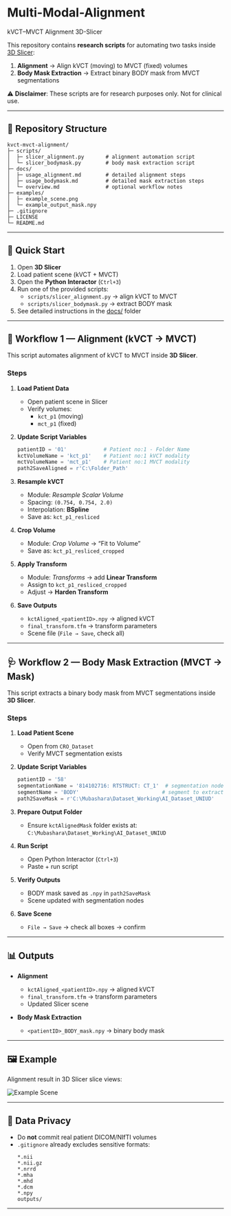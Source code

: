 # Multi-Modal-Alignment
kVCT–MVCT Alignment 3D-Slicer

This repository contains **research scripts** for automating two tasks inside [3D Slicer](https://www.slicer.org/):

1. **Alignment** → Align kVCT (moving) to MVCT (fixed) volumes  
2. **Body Mask Extraction** → Extract binary BODY mask from MVCT segmentations  

⚠️ **Disclaimer**: These scripts are for research purposes only. Not for clinical use.

---

## 📂 Repository Structure

```
kvct-mvct-alignment/
├─ scripts/
│  ├─ slicer_alignment.py       # alignment automation script
│  └─ slicer_bodymask.py        # body mask extraction script
├─ docs/
│  ├─ usage_alignment.md        # detailed alignment steps
│  ├─ usage_bodymask.md         # detailed mask extraction steps
│  └─ overview.md               # optional workflow notes
├─ examples/
│  ├─ example_scene.png
│  └─ example_output_mask.npy
├─ .gitignore
├─ LICENSE
└─ README.md
```

---

## 🚀 Quick Start

1. Open **3D Slicer**  
2. Load patient scene (kVCT + MVCT)  
3. Open the **Python Interactor** (`Ctrl+3`)  
4. Run one of the provided scripts:  
   - `scripts/slicer_alignment.py` → align kVCT to MVCT  
   - `scripts/slicer_bodymask.py` → extract BODY mask  
5. See detailed instructions in the [docs/](docs/) folder  

---

## 🩻 Workflow 1 — Alignment (kVCT → MVCT)

This script automates alignment of kVCT to MVCT inside **3D Slicer**.

### Steps
1. **Load Patient Data**
   - Open patient scene in Slicer  
   - Verify volumes:  
     - `kct_p1` (moving)  
     - `mct_p1` (fixed)

2. **Update Script Variables**
   ```python
   patientID = '01'            # Patient no:1 - Folder Name
   kctVolumeName = 'kct_p1'    # Patient no:1 kVCT modality
   mctVolumeName = 'mct_p1'    # Patient no:1 MVCT modality
   path2SaveAligned = r'C:\Folder_Path'
   ```

3. **Resample kVCT**
   - Module: *Resample Scalar Volume*  
   - Spacing: `(0.754, 0.754, 2.0)`  
   - Interpolation: **BSpline**  
   - Save as: `kct_p1_resliced`

4. **Crop Volume**
   - Module: *Crop Volume* → “Fit to Volume”  
   - Save as: `kct_p1_resliced_cropped`

5. **Apply Transform**
   - Module: *Transforms* → add **Linear Transform**  
   - Assign to `kct_p1_resliced_cropped`  
   - Adjust → **Harden Transform**

6. **Save Outputs**
   - `kctAligned_<patientID>.npy` → aligned kVCT  
   - `final_transform.tfm` → transform parameters  
   - Scene file (`File → Save`, check all)

---

## 🩺 Workflow 2 — Body Mask Extraction (MVCT → Mask)

This script extracts a binary body mask from MVCT segmentations inside **3D Slicer**.

### Steps
1. **Load Patient Scene**
   - Open from `CRO_Dataset`  
   - Verify MVCT segmentation exists  

2. **Update Script Variables**
   ```python
   patientID = '58'
   segmentationName = '814102716: RTSTRUCT: CT_1'  # segmentation node in Slicer
   segmentName = 'BODY'                           # segment to extract
   path2SaveMask = r'C:\Mubashara\Dataset_Working\AI_Dataset_UNIUD'
   ```

3. **Prepare Output Folder**
   - Ensure `kctAlignedMask` folder exists at:  
     `C:\Mubashara\Dataset_Working\AI_Dataset_UNIUD`

4. **Run Script**
   - Open Python Interactor (`Ctrl+3`)  
   - Paste + run script  

5. **Verify Outputs**
   - BODY mask saved as `.npy` in `path2SaveMask`  
   - Scene updated with segmentation nodes  

6. **Save Scene**
   - `File → Save` → check all boxes → confirm  

---

## 📊 Outputs

- **Alignment**  
  - `kctAligned_<patientID>.npy` → aligned kVCT  
  - `final_transform.tfm` → transform parameters  
  - Updated Slicer scene  

- **Body Mask Extraction**  
  - `<patientID>_BODY_mask.npy` → binary body mask  

---

## 🖼 Example

Alignment result in 3D Slicer slice views:

![Example Scene](examples/example_scene.png)

---

## 🚫 Data Privacy

- Do **not** commit real patient DICOM/NIfTI volumes  
- `.gitignore` already excludes sensitive formats:  
  ```
  *.nii
  *.nii.gz
  *.nrrd
  *.mha
  *.mhd
  *.dcm
  *.npy
  outputs/
  ```

---
